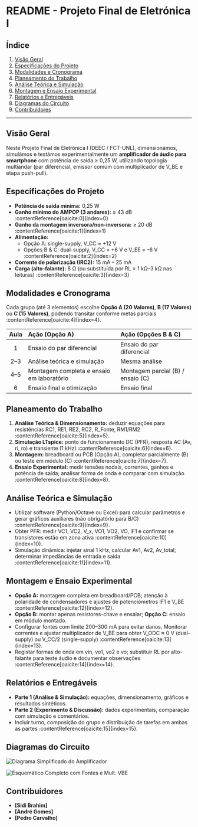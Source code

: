 # README - Projeto Final de Eletrónica I

## Índice
1. [Visão Geral](#visão-geral)
2. [Especificações do Projeto](#especificações-do-projeto)
3. [Modalidades e Cronograma](#modalidades-e-cronograma)
4. [Planeamento do Trabalho](#planeamento-do-trabalho)
5. [Análise Teórica e Simulação](#análise-teórica-e-simulação)
6. [Montagem e Ensaio Experimental](#montagem-e-ensaio-experimental)
7. [Relatórios e Entregáveis](#relatórios-e-entregáveis)
8. [Diagramas do Circuito](#diagramas-do-circuito)
9. [Contribuidores](#contribuidores)

---

## Visão Geral
Neste Projeto Final de Eletrónica I (DEEC / FCT-UNL), dimensionámos, simulámos e testámos experimentalmente um **amplificador de áudio para smartphone** com potência de saída ≥ 0,25 W, utilizando topologia multiandar (par diferencial, emissor comum com multiplicador de V_BE e etapa push-pull).

## Especificações do Projeto
- **Potência de saída mínima:** 0,25 W
- **Ganho mínimo do AMPOP (3 andares):** ≥ 43 dB :contentReference[oaicite:0]{index=0}
- **Ganho da montagem inversora/non-inversora:** ≥ 20 dB :contentReference[oaicite:1]{index=1}
- **Alimentação:**
  - Opção A: single-supply, V_CC = +12 V
  - Opções B & C: dual-supply, V_CC = +6 V e V_EE = –6 V :contentReference[oaicite:2]{index=2}
- **Corrente de polarização (IRC2):** 15 mA – 25 mA
- **Carga (alto-falante):** 8 Ω (ou substituída por RL = 1 kΩ–3 kΩ nas leituras) :contentReference[oaicite:3]{index=3}

## Modalidades e Cronograma
Cada grupo (até 3 elementos) escolhe **Opção A (20 Valores)**, **B (17 Valores)** ou **C (15 Valores)**, podendo transitar conforme metas parciais :contentReference[oaicite:4]{index=4}.

| Aula  | Ação (Opção A)                              | Ação (Opções B & C)                   |
|:-----:|:---------------------------------------------|:--------------------------------------|
| 1     | Ensaio do par diferencial                   | Ensaio do par diferencial            |
| 2–3   | Análise teórica e simulação                 | Mesma análise                         |
| 4–5   | Montagem completa e ensaio em laboratório    | Montagem parcial (B) / ensaio (C)     |
| 6     | Ensaio final e otimização                   | Ensaio final                          | 

## Planeamento do Trabalho
1. **Análise Teórica & Dimensionamento:** deduzir equações para resistências RC1, RE1, RE2, RC2, R_Fonte, RM1/RM2 :contentReference[oaicite:5]{index=5}.  
2. **Simulação LTspice:** ponto de funcionamento DC (PFR), resposta AC (Av, ri, ro) e transiente (1 kHz) :contentReference[oaicite:6]{index=6}.  
3. **Montagem:** breadboard ou PCB (Opção A), completar parcialmente (B) ou teste em módulo (C) :contentReference[oaicite:7]{index=7}.  
4. **Ensaio Experimental:** medir tensões nodais, correntes, ganhos e potência de saída; analisar forma de onda e comparar com simulação :contentReference[oaicite:8]{index=8}.  

## Análise Teórica e Simulação
- Utilizar software (Python/Octave ou Excel) para calcular parâmetros e gerar gráficos auxiliares (não obrigatório para B/C) :contentReference[oaicite:9]{index=9}.  
- Obter PFR: medir VC1, VC2, V_x, VO1, VO2, VO, IF1 e confirmar se transístores estão em zona ativa :contentReference[oaicite:10]{index=10}.  
- Simulação dinâmica: injetar sinal 1 kHz, calcular Av1, Av2, Av_total; determinar impedâncias de entrada e saída :contentReference[oaicite:11]{index=11}.  

## Montagem e Ensaio Experimental
- **Opção A:** montagem completa em breadboard/PCB; atenção à polaridade de condensadores e ajustes de potenciómetros IF1 e V_BE :contentReference[oaicite:12]{index=12}.  
- **Opção B:** montar apenas resistores-chave e ensaiar; **Opção C:** ensaio em módulo montado.  
- Configurar fontes com limite 200–300 mA para evitar danos. Monitorar correntes e ajustar multiplicador de V_BE para obter V_ODC ≈ 0 V (dual-supply) ou V_CC/2 (single-supply) :contentReference[oaicite:13]{index=13}.  
- Registar formas de onda em vin, vo1, vo2 e vo; substituir RL por alto-falante para teste áudio e documentar observações :contentReference[oaicite:14]{index=14}.  

## Relatórios e Entregáveis
- **Parte 1 (Análise & Simulação):** equações, dimensionamento, gráficos e resultados sintéticos.  
- **Parte 2 (Experimento & Discussão):** dados experimentais, comparação com simulação e comentários.  
- Incluir turno, composição do grupo e distribuição de tarefas em ambas as partes :contentReference[oaicite:15]{index=15}.  

## Diagramas do Circuito

![Diagrama Simplificado do Amplificador](./images/diagrama_simplificado.png)

![Esquemático Completo com Fontes e Mult. VBE](./images/esquematico_multiandar.png)

## Contribuidores
- **[Sidi Brahim]**    
- **[André Gomes]** 
- **[Pedro Carvalho]** 


